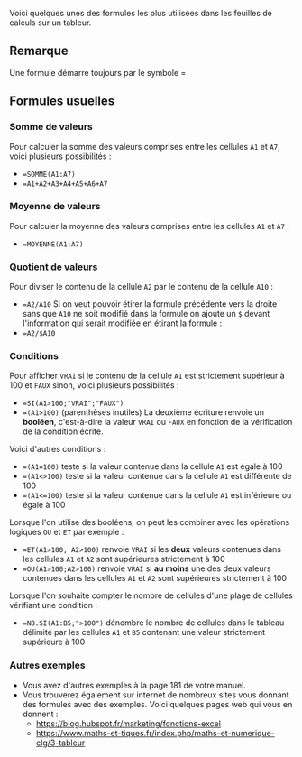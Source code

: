 Voici quelques unes des formules les plus utilisées dans les feuilles de calculs sur un tableur.

## Remarque
Une formule démarre toujours par le symbole =

## Formules usuelles
### Somme de valeurs
Pour calculer la somme des valeurs comprises entre les cellules `A1` et `A7`, voici plusieurs possibilités :
- `=SOMME(A1:A7)`
- `=A1+A2+A3+A4+A5+A6+A7`
### Moyenne de valeurs
Pour calculer la moyenne des valeurs comprises entre les cellules `A1` et `A7` :
- `=MOYENNE(A1:A7)`
### Quotient de valeurs
Pour diviser le contenu de la cellule `A2` par le contenu de la cellule `A10` :
- `=A2/A10`
Si on veut pouvoir étirer la formule précédente vers la droite sans que `A10` ne soit modifié dans la formule on ajoute un `$` devant l'information qui serait modifiée en étirant la formule :
- `=A2/$A10`
### Conditions
Pour afficher `VRAI` si le contenu de la cellule `A1` est strictement supérieur à 100 et `FAUX` sinon, voici plusieurs possibilités :
- `=SI(A1>100;"VRAI";"FAUX")`
- `=(A1>100)` (parenthèses inutiles)
La deuxième écriture renvoie un **booléen**, c'est-à-dire la valeur `VRAI` ou `FAUX` en fonction de la vérification de la condition écrite.

Voici d'autres conditions :
- `=(A1=100)` teste si la valeur contenue dans la cellule `A1` est égale à 100
- `=(A1<>100)` teste si la valeur contenue dans la cellule `A1` est différente de 100
- `=(A1<=100)` teste si la valeur contenue dans la cellule `A1` est inférieure ou égale à 100

Lorsque l'on utilise des booléens, on peut les combiner avec les opérations logiques `OU` et `ET` par exemple :
- `=ET(A1>100, A2>100)` renvoie `VRAI` si les **deux** valeurs contenues dans les cellules `A1`  et `A2` sont supérieures strictement à 100
- `=OU(A1>100;A2>100)` renvoie `VRAI` si **au moins** une des deux valeurs contenues dans les cellules `A1`  et `A2` sont supérieures strictement à 100

Lorsque l'on souhaite compter le nombre de cellules d'une plage de cellules vérifiant une condition :
- `=NB.SI(A1:B5;">100")` dénombre le nombre de cellules dans le tableau délimité par les cellules `A1` et `B5` contenant une valeur strictement supérieure à 100

### Autres exemples
- Vous avez d'autres exemples à la page 181 de votre manuel.
- Vous trouverez également sur internet de nombreux sites vous donnant des formules avec des exemples. Voici quelques pages web qui vous en donnent :
	- https://blog.hubspot.fr/marketing/fonctions-excel
	- https://www.maths-et-tiques.fr/index.php/maths-et-numerique-clg/3-tableur